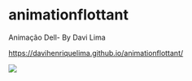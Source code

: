 # animationflottant
Animação Dell- By Davi Lima

https://davihenriquelima.github.io/animationflottant/

<img src="https://github.com/davihenriquelima/animationflottant/blob/main/Captura%20de%20ecr%C3%A3%20de%202023-02-05%2015-18-00.png" >
